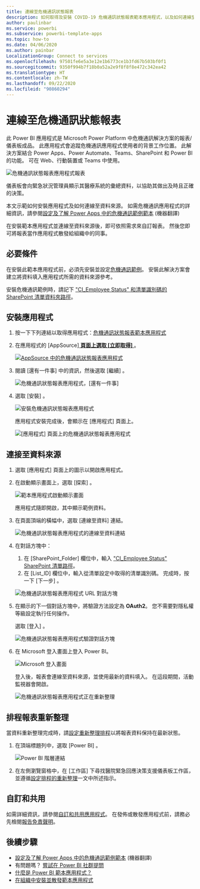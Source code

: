 ```yaml
---
title: 連線至危機通訊狀態報表
description: 如何取得及安裝 COVID-19 危機通訊狀態報表範本應用程式，以及如何連線至資料
author: paulinbar
ms.service: powerbi
ms.subservice: powerbi-template-apps
ms.topic: how-to
ms.date: 04/06/2020
ms.author: painbar
LocalizationGroup: Connect to services
ms.openlocfilehash: 97501fe6e5a3e12e1b6773ce1b3fd67b503bf0f1
ms.sourcegitcommit: 9350f994b7f18b0a52a2e9f8f8f8e472c342ea42
ms.translationtype: HT
ms.contentlocale: zh-TW
ms.lasthandoff: 09/22/2020
ms.locfileid: "90860294"
---
```

# <a name="connect-to-the-crisis-communication-presence-report"></a>連線至危機通訊狀態報表

此 Power BI 應用程式是 Microsoft Power Platform 中危機通訊解決方案的報表/儀表板成品。 此應用程式會追蹤危機通訊應用程式使用者的背景工作位置。 此解決方案結合 Power Apps、Power Automate、Teams、SharePoint 和 Power BI 的功能。 可在 Web、行動裝置或 Teams 中使用。

![危機通訊狀態報表應用程式報表](media/service-connect-to-crisis-communication-presence-report/service-crisis-communication-presence-report.png)

儀表板會向緊急狀況管理員顯示其醫療系統的彙總資料，以協助其做出及時且正確的決策。

本文示範如何安裝應用程式及如何連線至資料來源。 如需危機通訊應用程式的詳細資訊，請參閱[設定及了解 Power Apps 中的危機通訊範例範本](/powerapps/maker/canvas-apps/sample-crisis-communication-app) (機器翻譯)

在安裝範本應用程式並連線至資料來源後，即可依照需求來自訂報表。 然後您即可將報表當作應用程式散發給組織中的同事。

## <a name="prerequisites"></a>必要條件

在安裝此範本應用程式前，必須先安裝並設定[危機通訊範例](/powerapps/maker/canvas-apps/sample-crisis-communication-app)。 安裝此解決方案會建立將資料填入應用程式所需的資料來源參考。

安裝危機通訊範例時，請記下 ["CI_Employee Status" 和清單識別碼的 SharePoint 清單資料夾路徑](/powerapps/maker/canvas-apps/sample-crisis-communication-app#monitor-office-absences-with-power-bi)。

## <a name="install-the-app"></a>安裝應用程式

1. 按一下下列連結以取得應用程式：[危機通訊狀態報表範本應用程式](https://appsource.microsoft.com/en-us/product/power-bi/pbi-contentpacks.crisiscomms)

1. 在應用程式的 [AppSource][ **頁面上選取 [立即取得]** ](https://appsource.microsoft.com/en-us/product/power-bi/pbi-contentpacks.crisiscomms)。

    [![AppSource 中的危機通訊狀態報表應用程式](media/service-connect-to-crisis-communication-presence-report/service-crisis-communication-presence-report-app-appsource-get-it-now.png)](https://appsource.microsoft.com/en-us/product/power-bi/pbi-contentpacks.crisiscomms)

1. 閱讀 [還有一件事]  中的資訊，然後選取 [繼續]  。

    ![危機通訊狀態報表應用程式，[還有一件事]](media/service-connect-to-crisis-communication-presence-report/service-crisis-communication-presence-report-1-more-thing.png)

1. 選取 [安裝]  。 

    ![安裝危機通訊狀態報表應用程式](media/service-connect-to-crisis-communication-presence-report/service-crisis-communication-presence-report-select-install.png)

    應用程式安裝完成後，會顯示在 [應用程式] 頁面上。

   ![[應用程式] 頁面上的危機通訊狀態報表應用程式](media/service-connect-to-crisis-communication-presence-report/service-crisis-communication-presence-report-app-apps-page-icon.png)

## <a name="connect-to-data-sources"></a>連接至資料來源

1. 選取 [應用程式] 頁面上的圖示以開啟應用程式。

1. 在啟動顯示畫面上，選取 [探索]  。

   ![範本應用程式啟動顯示畫面](media/service-connect-to-crisis-communication-presence-report/service-crisis-communication-presence-report-app-splash-screen.png)

   應用程式隨即開啟，其中顯示範例資料。

1. 在頁面頂端的橫幅中，選取 [連線至資料]  連結。

   ![危機通訊狀態報表應用程式的連線至資料連結](media/service-connect-to-crisis-communication-presence-report/service-crisis-communication-presence-report-app-connect-data.png)

1. 在對話方塊中：
   1. 在 [SharePoint_Folder] 欄位中，輸入 ["CI_Employee Status" SharePoint 清單路徑](/powerapps/maker/canvas-apps/sample-crisis-communication-app#monitor-office-absences-with-power-bi)。
   1. 在 [List_ID] 欄位中，輸入從清單設定中取得的清單識別碼。 完成時，按一下 [下一步]  。

   ![危機通訊狀態報表應用程式 URL 對話方塊](media/service-connect-to-crisis-communication-presence-report/service-crisis-communication-presence-report-app-url-dialog.png)

1. 在顯示的下一個對話方塊中，將驗證方法設定為 **OAuth2**。 您不需要對隱私權等級設定執行任何操作。

   選取 [登入]  。

   ![危機通訊狀態報表應用程式驗證對話方塊](media/service-connect-to-crisis-communication-presence-report/service-crisis-communication-presence-report-app-authentication-dialog.png)

1. 在 Microsoft 登入畫面上登入 Power BI。

   ![Microsoft 登入畫面](media/service-connect-to-crisis-communication-presence-report/service-crisis-communication-presence-report-app-microsoft-login.png)

   登入後，報表會連線至資料來源，並使用最新的資料填入。 在這段期間，活動監視器會開啟。

   ![危機通訊狀態報表應用程式正在重新整理](media/service-connect-to-crisis-communication-presence-report/service-crisis-communication-presence-report-app-refresh-monitor.png)

## <a name="schedule-report-refresh"></a>排程報表重新整理

當資料重新整理完成時，請[設定重新整理排程](../connect-data/refresh-scheduled-refresh.md)以將報表資料保持在最新狀態。

1. 在頂端標題列中，選取 [Power BI]  。

   ![Power BI 階層連結](media/service-connect-to-crisis-communication-presence-report/service-crisis-communication-presence-report-app-powerbi-breadcrumb.png)

1. 在左側瀏覽窗格中，在 [工作區]  下尋找醫院緊急回應決策支援儀表板工作區，並遵循[設定排程的重新整理](../connect-data/refresh-scheduled-refresh.md)一文中所述指示。

## <a name="customize-and-share"></a>自訂和共用

如需詳細資訊，請參閱[自訂和共用應用程式](../connect-data/service-template-apps-install-distribute.md#customize-and-share-the-app)。 在發佈或散發應用程式前，請務必先檢閱[報告免責聲明](../create-reports/sample-covid-19-us.md#disclaimers)。

## <a name="next-steps"></a>後續步驟
* [設定及了解 Power Apps 中的危機通訊範例範本](/powerapps/maker/canvas-apps/sample-crisis-communication-app) (機器翻譯)
* 有問題嗎？ [嘗試在 Power BI 社群提問](https://community.powerbi.com/)
* [什麼是 Power BI 範本應用程式？](../connect-data/service-template-apps-overview.md)
* [在組織中安裝並散發範本應用程式](../connect-data/service-template-apps-install-distribute.md)
